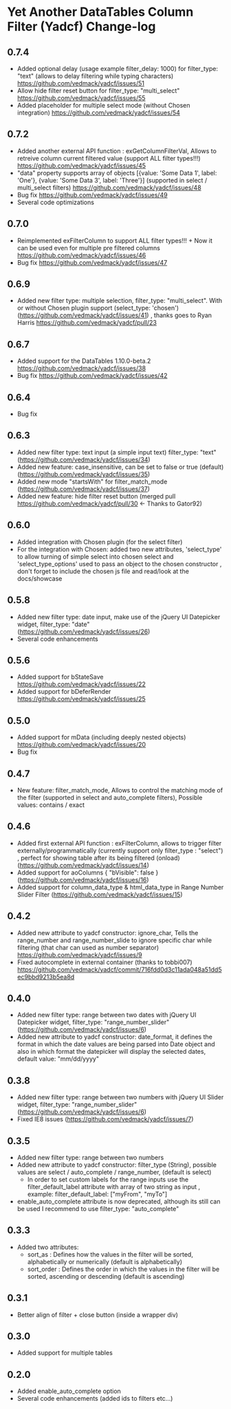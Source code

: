 # Yet Another DataTables Column Filter (Yadcf) Change-log


## 0.7.4

* Added optional delay (usage example filter_delay: 1000) for filter_type: "text" (allows to delay filtering while typing characters) https://github.com/vedmack/yadcf/issues/51
* Allow hide filter reset button for filter_type: "multi_select" https://github.com/vedmack/yadcf/issues/55
* Added placeholder for multiple select mode (without Chosen integration) https://github.com/vedmack/yadcf/issues/54


## 0.7.2

* Added another external API function : exGetColumnFilterVal, Allows to retreive column current filtered value (support ALL filter types!!!) https://github.com/vedmack/yadcf/issues/45
* "data" property supports array of objects [{value: 'Some Data 1', label: 'One'}, {value: 'Some Data 3', label: 'Three'}] (supported in select / multi_select filters) https://github.com/vedmack/yadcf/issues/48
* Bug fix https://github.com/vedmack/yadcf/issues/49
* Several code optimizations


## 0.7.0

* Reimplemented exFilterColumn to support ALL filter types!!!  + Now it can be used even for multiple pre filtered columns https://github.com/vedmack/yadcf/issues/46
* Bug fix https://github.com/vedmack/yadcf/issues/47


## 0.6.9

* Added new filter type: multiple selection, filter_type: "multi_select". With or without Chosen plugin support (select_type: 'chosen') (https://github.com/vedmack/yadcf/issues/41) , thanks goes to Ryan Harris https://github.com/vedmack/yadcf/pull/23


## 0.6.7

* Added support for the DataTables 1.10.0-beta.2 https://github.com/vedmack/yadcf/issues/38
* Bug fix https://github.com/vedmack/yadcf/issues/42


## 0.6.4

* Bug fix 


## 0.6.3

* Added new filter type: text input (a simple input text) filter_type: "text" (https://github.com/vedmack/yadcf/issues/34)
* Added new feature: case_insensitive, can be set to false or true (default) (https://github.com/vedmack/yadcf/issues/35)
* Added new mode "startsWith" for filter_match_mode (https://github.com/vedmack/yadcf/issues/37)
* Added new feature: hide filter reset button (merged pull https://github.com/vedmack/yadcf/pull/30  <- Thanks to Gator92)


## 0.6.0

* Added integration with Chosen plugin (for the select filter)
* For the integration with Chosen: added two new attributes, 'select_type' to allow turning of simple select into chosen select 
  and 'select_type_options' used to pass an object to the chosen constructor , don't forget to include the chosen js file and read/look at the docs/showcase


## 0.5.8

* Added new filter type: date input, make use of the jQuery UI Datepicker widget, filter_type: "date" (https://github.com/vedmack/yadcf/issues/26)
* Several code enhancements


## 0.5.6

* Added support for bStateSave https://github.com/vedmack/yadcf/issues/22
* Added support for bDeferRender https://github.com/vedmack/yadcf/issues/25


## 0.5.0

* Added support for mData (including deeply nested objects) https://github.com/vedmack/yadcf/issues/20
* Bug fix


## 0.4.7

* New feature: filter_match_mode, Allows to control the matching mode of the filter (supported in select and auto_complete filters), Possible values: contains / exact


## 0.4.6

* Added first external API function : exFilterColumn, allows to trigger filter externally/programmatically (currently support only filter_type : "select") , perfect for showing table after its being filtered (onload) (https://github.com/vedmack/yadcf/issues/14) 
* Added support for aoColumns { "bVisible": false } (https://github.com/vedmack/yadcf/issues/16)
* Added support for column_data_type & html_data_type in Range Number Slider Filter (https://github.com/vedmack/yadcf/issues/15)


## 0.4.2

* Added new attribute to yadcf constructor: ignore_char, Tells the range_number and range_number_slide to ignore specific char while filtering (that char can used as number separator) https://github.com/vedmack/yadcf/issues/9
* Fixed autocomplete in external container (thanks to tobbi007) https://github.com/vedmack/yadcf/commit/716fdd0d3c11ada048a51dd5ec9bbd9213b5ea8d


## 0.4.0

* Added new filter type: range between two dates with jQuery UI Datepicker widget, filter_type: "range_number_slider" (https://github.com/vedmack/yadcf/issues/6)
* Added new attribute to yadcf constructor: date_format, it defines the format in which the date values are being parsed into Date object and also in which format the datepicker will display the selected dates, default value: "mm/dd/yyyy"


## 0.3.8

* Added new filter type: range between two numbers with jQuery UI Slider widget, filter_type: "range_number_slider" (https://github.com/vedmack/yadcf/issues/6)
* Fixed IE8 issues (https://github.com/vedmack/yadcf/issues/7)



## 0.3.5

* Added new filter type: range between two numbers
* Added new attribute to yadcf constructor: filter_type (String), possible values are select / auto_complete / range_number, (default is select)
   - In order to set custom labels for the range inputs use the filter_default_label attribute with array of two string as input , example: filter_default_label: ["myFrom", "myTo"]
* enable_auto_complete attribute is now deprecated, although its still can be used I recommend to use filter_type: "auto_complete"


   
## 0.3.3

* Added two attributes:
   - sort_as : Defines how the values in the filter will be sorted, alphabetically or numerically (default is alphabetically)
   - sort_order : Defines the order in which the values in the filter will be sorted, ascending or descending  (default is ascending)



## 0.3.1

* Better align of filter + close button (inside a wrapper div)



## 0.3.0

* Added support for multiple tables



## 0.2.0

* Added enable_auto_complete option
* Several code enhancements (added ids to filters etc...)

